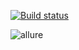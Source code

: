 [![Build status](https://ci.appveyor.com/api/projects/status/pdfd9ujvyxbj470q?svg=true)](https://ci.appveyor.com/project/RytoryQA/homework-autotest-9)

![allure](https://github.com/RytoryQA/Homework-autotest-9/assets/129423880/59d451ab-fe63-49e1-9e39-958a70da7e7f)
